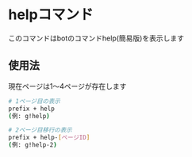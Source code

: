 # helpコマンド

このコマンドはbotのコマンドhelp(簡易版)を表示します

## 使用法

現在ページは1～4ページが存在します
```sh
# 1ページ目の表示
prefix + help
(例: g!help)

# 2ページ目移行の表示
prefix + help-[ページID]
(例: g!help-2)
```